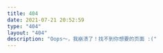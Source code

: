 ```yaml
---
title: 404
date: 2021-07-21 20:52:59
type: "404"
layout: "404"
description: "Oops～，我崩溃了！找不到你想要的页面 :("
---
```

